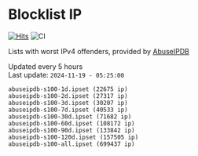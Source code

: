 # Blocklist IP

[![Hits](https://hits.seeyoufarm.com/api/count/incr/badge.svg?url=https%3A%2F%2Fgithub.com%2Fborestad%2Fblocklist-ip%2F&count_bg=%2379C83D&title_bg=%23555555&icon=&icon_color=%23E7E7E7&title=hits&edge_flat=false)](https://hits.seeyoufarm.com)  ![CI](https://img.shields.io/github/workflow/status/borestad/blocklist-ip/CI?style=flat-square)

Lists with worst IPv4 offenders, provided by [AbuseIPDB](https://www.abuseipdb.com/)

<!-- FOOTER-PLACEHOLDER -->
Updated every 5 hours<br>
Last update: `2024-11-19 - 05:25:00`
```
abuseipdb-s100-1d.ipset (22675 ip)
abuseipdb-s100-2d.ipset (27317 ip)
abuseipdb-s100-3d.ipset (30207 ip)
abuseipdb-s100-7d.ipset (40533 ip)
abuseipdb-s100-30d.ipset (71682 ip)
abuseipdb-s100-60d.ipset (108172 ip)
abuseipdb-s100-90d.ipset (133842 ip)
abuseipdb-s100-120d.ipset (157505 ip)
abuseipdb-s100-all.ipset (699437 ip)
```
